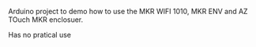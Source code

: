 Arduino  project to demo how to use the MKR WIFI 1010, MKR ENV and AZ TOuch MKR enclosuer.

Has no pratical use 

